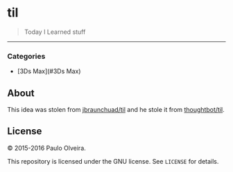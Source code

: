 # til
>Today I Learned stuff

---

### Categories
* [3Ds Max](#3Ds Max)


## About

This idea was stolen from [jbraunchuad/til](https://github.com/jbranchaud/til/)
and he stole it from [thoughtbot/til](https://github.com/thoughtbot/til).

## License

&copy; 2015-2016 Paulo Olveira. 

This repository is licensed under the GNU license. See `LICENSE` for
details.
